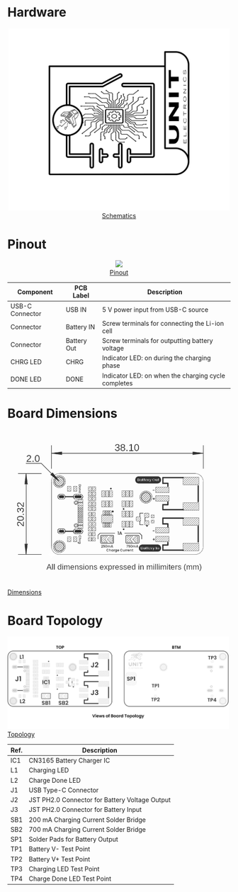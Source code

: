 # Hardware

<div align="center">

<a href="unit_sch_v_0_0_1_ue0089_cn3165_battery_charger.pdf"><img src="resources/img/Schematics_icon.jpg" width="500px"><br/> Schematics</a>

</div>

# Pinout

<div align="center">

<a href="#"><img src="resources/unit_pinout_v_0_0_1_ue0089_battery_charger_en.jpg" width="500px"><br/> Pinout</a>

</div>

| Component         | PCB Label   | Description                                         |
|-------------------|-----------  |---------------------------------------------------  |
| USB-C Connector   | USB IN      | 5 V power input from USB-C source                   |
| Connector         | Battery IN  | Screw terminals for connecting the Li-ion cell      |
| Connector         | Battery Out | Screw terminals for outputting battery voltage      |
| CHRG LED          | CHRG        | Indicator LED: on during the charging phase         |
| DONE LED          | DONE        | Indicator LED: on when the charging cycle completes |

# Board Dimensions

<a href="#"><img src="resources/unit_dimensions_v_0_0_1_ue0089_cn3165_battery_charger.png" width="500px"><br/> Dimensions</a>

# Board Topology

<a href="#"><img src="resources/unit_topology_v_0_0_1_ue0089_cn3165_battery_charger.png" width="500px"><br/> Topology</a>

| Ref.  | Description                                                                 |
|-------|-----------------------------------------------------------------------------|
| IC1   | CN3165 Battery Charger IC                                                   |
| L1    | Charging LED                                                                |
| L2    | Charge Done LED                                                             |
| J1    | USB Type-C Connector                                                        |
| J2    | JST PH2.0 Connector for Battery Voltage Output                              |
| J3    | JST PH2.0 Connector for Battery Input                                       |
| SB1   | 200 mA Charging Current Solder Bridge                                       |
| SB2   | 700 mA Charging Current Solder Bridge                                       |
| SP1   | Solder Pads for Battery Output                                              |
| TP1   | Battery V- Test Point                                                       |
| TP2   | Battery V+ Test Point                                                       |
| TP3   | Charging LED Test Point                                                     |
| TP4   | Charge Done LED Test Point                                                  |